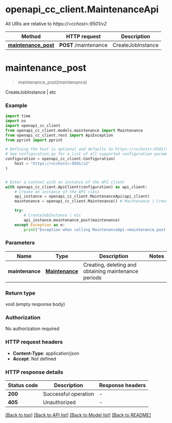 # openapi_cc_client.MaintenanceApi

All URIs are relative to *https://&lt;cchost&gt;:9501/v2*

Method | HTTP request | Description
------------- | ------------- | -------------
[**maintenance_post**](MaintenanceApi.md#maintenance_post) | **POST** /maintenance | CreateJobInstance | etc


# **maintenance_post**
> maintenance_post(maintenance)

CreateJobInstance | etc

### Example

```python
import time
import os
import openapi_cc_client
from openapi_cc_client.models.maintenance import Maintenance
from openapi_cc_client.rest import ApiException
from pprint import pprint

# Defining the host is optional and defaults to https://<cchost>:9501/v2
# See configuration.py for a list of all supported configuration parameters.
configuration = openapi_cc_client.Configuration(
    host = "https://<cchost>:9501/v2"
)


# Enter a context with an instance of the API client
with openapi_cc_client.ApiClient(configuration) as api_client:
    # Create an instance of the API class
    api_instance = openapi_cc_client.MaintenanceApi(api_client)
    maintenance = openapi_cc_client.Maintenance() # Maintenance | Creating, deleting and obtaining maintenance periods

    try:
        # CreateJobInstance | etc
        api_instance.maintenance_post(maintenance)
    except Exception as e:
        print("Exception when calling MaintenanceApi->maintenance_post: %s\n" % e)
```



### Parameters

Name | Type | Description  | Notes
------------- | ------------- | ------------- | -------------
 **maintenance** | [**Maintenance**](Maintenance.md)| Creating, deleting and obtaining maintenance periods | 

### Return type

void (empty response body)

### Authorization

No authorization required

### HTTP request headers

 - **Content-Type**: application/json
 - **Accept**: Not defined

### HTTP response details
| Status code | Description | Response headers |
|-------------|-------------|------------------|
**200** | Successful operation |  -  |
**405** | Unauthorized |  -  |

[[Back to top]](#) [[Back to API list]](../README.md#documentation-for-api-endpoints) [[Back to Model list]](../README.md#documentation-for-models) [[Back to README]](../README.md)

